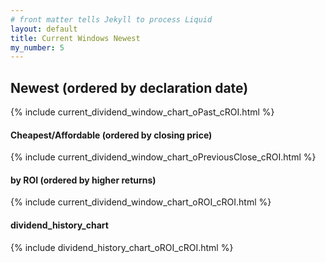 ```yaml
---
# front matter tells Jekyll to process Liquid
layout: default
title: Current Windows Newest
my_number: 5
---
```

<h2>Newest (ordered by declaration date)</h2>
{% include current_dividend_window_chart_oPast_cROI.html  %}

<h4>Cheapest/Affordable (ordered by closing price)</h4>
{% include current_dividend_window_chart_oPreviousClose_cROI.html  %}

<h4>by ROI (ordered by higher returns)</h4>
{% include current_dividend_window_chart_oROI_cROI.html  %}

<h4>dividend_history_chart</h4>
{% include dividend_history_chart_oROI_cROI.html  %}